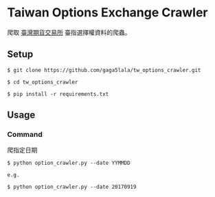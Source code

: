 # Taiwan Options Exchange Crawler

爬取 [臺灣期貨交易所](http://www.taifex.com.tw/chinese/3/3_2_2.asp) 臺指選擇權資料的爬蟲。

## Setup

```
$ git clone https://github.com/gaga5lala/tw_options_crawler.git

$ cd tw_options_crawler

$ pip install -r requirements.txt
```

## Usage

### Command

爬指定日期

```
$ python option_crawler.py --date YYMMDD

e.g.

$ python option_crawler.py --date 20170919
```
